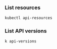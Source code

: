 ### List resources

```bash
kubectl api-resources
```

### List API versions

```bash
k api-versions
```